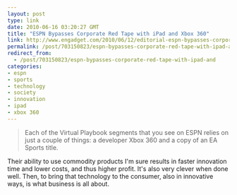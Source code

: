```yaml
---
layout: post
type: link
date: 2010-06-16 03:20:27 GMT
title: "ESPN Bypasses Corporate Red Tape with iPad and Xbox 360"
link: http://www.engadget.com/2010/06/12/editorial-espn-bypasses-corporate-red-tape-with-ipad-and-xbox-3/
permalink: /post/703150823/espn-bypasses-corporate-red-tape-with-ipad-and
redirect_from: 
  - /post/703150823/espn-bypasses-corporate-red-tape-with-ipad-and
categories:
- espn
- sports
- technology
- society
- innovation
- ipad
- xbox 360
---
```

<blockquote>Each of the Virtual Playbook segments that you see on ESPN relies on just a couple of things: a developer Xbox 360 and a copy of an EA Sports title.</blockquote>

Their ability to use commodity products I'm sure results in faster innovation time and lower costs, and thus higher profit. It's also very clever when done well. Then, to bring that technology to the consumer, also in innovative ways, is what business is all about.